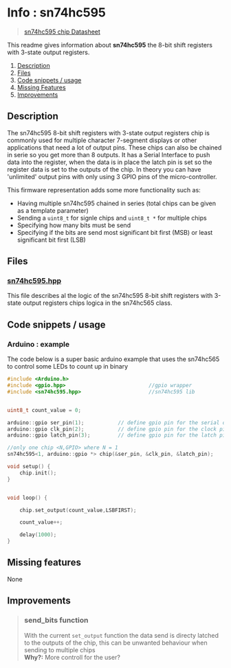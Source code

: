 # Info : sn74hc595
> [sn74hc595 chip Datasheet](https://www.ti.com/product/SN74HC164)

This readme gives information about **sn74hc595** the 8-bit shift registers with 3-state output registers.

1. [Description](#discription)
1. [Files](#files)
1. [Code snippets / usage](#code-snippets--usage)
1. [Missing Features](#missing-features)
1. [Improvements](#improvements)

## Description
The sn74hc595 8-bit shift registers with 3-state output registers chip is commonly used for multiple character 7-segment displays or other applications that need a lot of output pins. These chips can also be chained in serie so you get more than 8 outputs. It has a Serial Interface to push data into the register, when the data is in place the latch pin is set so the register data is set to the outputs of the chip. In theory you can have 'unlimited' output pins with only using 3 GPIO pins of the micro-controller.

This firmware representation adds some more functionality such as:
- Having multiple sn74hc595 chained in series (total chips can be given as a template parameter)
- Sending a ```uint8_t``` for signle chips and ```uint8_t *``` for multiple chips
- Specifying how many bits must be send
- Specifying if the bits are send most significant bit first (MSB) or least significant bit first (LSB)


## Files
### [sn74hc595.hpp](sn74hc595.hpp)
This file describes al the logic of the sn74hc595 8-bit shift registers with 3-state output registers chips logica in the sn74hc565 class.

## Code snippets / usage
### Arduino : example
The code below is a super basic arduino example that uses the sn74hc565 to control some LEDs to count up in binary
```c++
#include <Arduino.h>
#include <gpio.hpp>                           //gpio wrapper
#include <sn74hc595.hpp>                      //sn74hc595 lib


uint8_t count_value = 0;

arduino::gpio ser_pin(1);           // define gpio pin for the serial out pin
arduino::gpio clk_pin(2);           // define gpio pin for the clock pin
arduino::gpio latch_pin(3);         // define gpio pin for the latch pin

//only one chip <N,GPIO> where N = 1
sn74hc595<1, arduino::gpio *> chip(&ser_pin, &clk_pin, &latch_pin);

void setup() {
    chip.init();
}


void loop() {

    chip.set_output(count_value,LSBFIRST);

    count_value++;

    delay(1000);
}
```

## Missing features
None

## Improvements

> ### send_bits function
> With the current ```set_output``` function the data send is directy latched to the outputs of the chip, this can be unwanted behaviour when sending to multiple chips\
> **Why?:** More controll for the user?